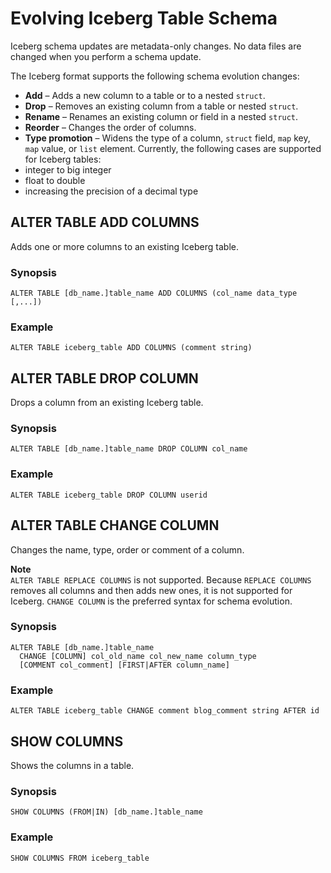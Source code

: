 # Evolving Iceberg Table Schema<a name="querying-iceberg-evolving-table-schema"></a>

Iceberg schema updates are metadata\-only changes\. No data files are changed when you perform a schema update\. 

The Iceberg format supports the following schema evolution changes:
+ **Add** – Adds a new column to a table or to a nested `struct`\.
+ **Drop** – Removes an existing column from a table or nested `struct`\.
+ **Rename** – Renames an existing column or field in a nested `struct`\.
+ **Reorder** – Changes the order of columns\.
+  **Type promotion** – Widens the type of a column, `struct` field, `map` key, `map` value, or `list` element\. Currently, the following cases are supported for Iceberg tables: 
  + integer to big integer
  + float to double
  + increasing the precision of a decimal type

## ALTER TABLE ADD COLUMNS<a name="querying-iceberg-alter-table-add-columns"></a>

Adds one or more columns to an existing Iceberg table\.

### Synopsis<a name="querying-iceberg-alter-table-add-columns-synopsis"></a>

```
ALTER TABLE [db_name.]table_name ADD COLUMNS (col_name data_type [,...])
```

### Example<a name="querying-iceberg-alter-table-add-columns-example"></a>

```
ALTER TABLE iceberg_table ADD COLUMNS (comment string)
```

## ALTER TABLE DROP COLUMN<a name="querying-iceberg-alter-table-drop-column"></a>

Drops a column from an existing Iceberg table\.

### Synopsis<a name="querying-iceberg-alter-table-drop-column-synopsis"></a>

```
ALTER TABLE [db_name.]table_name DROP COLUMN col_name
```

### Example<a name="querying-iceberg-alter-table-drop-column-example"></a>

```
ALTER TABLE iceberg_table DROP COLUMN userid
```

## ALTER TABLE CHANGE COLUMN<a name="querying-iceberg-alter-table-change-column"></a>

Changes the name, type, order or comment of a column\.

**Note**  
`ALTER TABLE REPLACE COLUMNS` is not supported\. Because `REPLACE COLUMNS` removes all columns and then adds new ones, it is not supported for Iceberg\. `CHANGE COLUMN` is the preferred syntax for schema evolution\. 

### Synopsis<a name="querying-iceberg-alter-table-change-column-synopsis"></a>

```
ALTER TABLE [db_name.]table_name
  CHANGE [COLUMN] col_old_name col_new_name column_type 
  [COMMENT col_comment] [FIRST|AFTER column_name]
```

### Example<a name="querying-iceberg-alter-table-change-column-example"></a>

```
ALTER TABLE iceberg_table CHANGE comment blog_comment string AFTER id
```

## SHOW COLUMNS<a name="querying-iceberg-show-columns"></a>

Shows the columns in a table\.

### Synopsis<a name="querying-iceberg-show-columns-synopsis"></a>

```
SHOW COLUMNS (FROM|IN) [db_name.]table_name
```

### Example<a name="querying-iceberg-alter-table-change-column-example"></a>

```
SHOW COLUMNS FROM iceberg_table
```